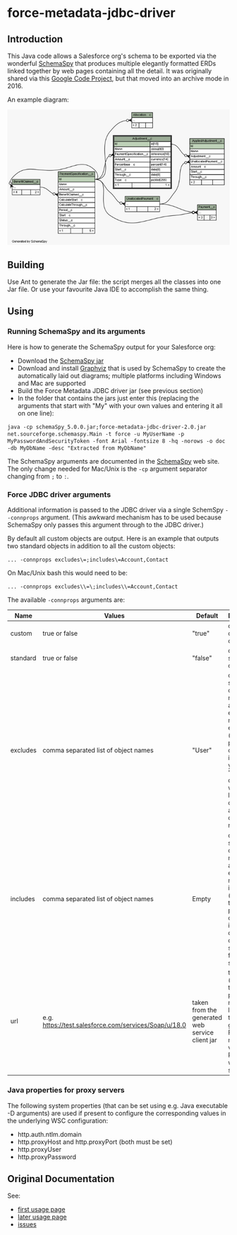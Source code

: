 # force-metadata-jdbc-driver

## Introduction

This Java code allows a Salesforce org's schema to be exported via the wonderful [SchemaSpy](http://schemaspy.sourceforge.net/) that produces multiple elegantly formatted ERDs linked together by web pages containing all the detail. It was originally shared via this [Google Code Project](https://code.google.com/archive/p/force-metadata-jdbc-driver/), but that moved into an archive mode in 2016.

An example diagram:

![Sample ERD](sample-erd.png)

## Building

Use Ant to generate the Jar file: the script merges all the classes into one Jar file. Or use your favourite Java IDE to accomplish the same thing.

## Using

### Running SchemaSpy and its arguments

Here is how to generate the SchemaSpy output for your Salesforce org:

* Download the [SchemaSpy jar](http://schemaspy.sourceforge.net/)
* Download and install [Graphviz](http://www.graphviz.org/) that is used by SchemaSpy to create the automatically laid out diagrams; multiple platforms including Windows and Mac are supported
* Build the Force Metadata JDBC driver jar (see previous section)
* In the folder that contains the jars just enter this (replacing the arguments that start with "My" with your own values and entering it all on one line):
```
java -cp schemaSpy_5.0.0.jar;force-metadata-jdbc-driver-2.0.jar net.sourceforge.schemaspy.Main -t force -u MyUserName -p MyPasswordAndSecurityToken -font Arial -fontsize 8 -hq -norows -o doc -db MyDbName -desc "Extracted from MyDbName"
```
The SchemaSpy arguments are documented in the [SchemaSpy](http://schemaspy.sourceforge.net/) web site. The only change needed for Mac/Unix is the `-cp` argument separator changing from `;` to `:`.

### Force JDBC driver arguments

Additional information is passed to the JDBC driver via a single SchemSpy `--connprops` argument. (This awkward mechanism has to be used because SchemaSpy only passes this argument through to the JDBC driver.)

By default all custom objects are output. Here is an example that outputs two standard objects in addition to all the custom objects:
```
... -connprops excludes\=;includes\=Account,Contact
```
On Mac/Unix bash this would need to be:
```
... -connprops excludes\\=\;includes\\=Account,Contact
```
The available `-connprops` arguments are:

Name | Values | Default | Description
---- | ------ | --------| ----------- | 
custom | true or false | "true" | consider custom objects
standard | true or false | "false" | consider standard objects
excludes | comma separated list of object names | "User" | custom or standard object names that are an exact match are excluded (takes priority over includes); if you include "User" the diagram will look like a plate of spaghetti as every object is related to it
includes | comma separated list of object names | Empty | custom or standard object names that are an exact match are included (excludes takes priority over this) irrespective of the custom and standard flag settings\
url | e.g. https://test.salesforce.com/services/Soap/u/18.0 | taken from the generated web service client jar | the URL (but note that the property name is in lower case) to use to get the Force.com metadata via the Partner web service API 

### Java properties for proxy servers

The following system properties (that can be set using e.g. Java executable -D arguments) are used if present to configure the corresponding values in the underlying WSC configuration:

* http.auth.ntlm.domain
* http.proxyHost and http.proxyPort (both must be set)
* http.proxyUser
* http.proxyPassword

## Original Documentation

See:

* [first usage page](https://code.google.com/archive/p/force-metadata-jdbc-driver/wikis/Useage.wiki)
* [later usage page](https://code.google.com/archive/p/force-metadata-jdbc-driver/wikis/UsageForV2.wiki)
* [issues](https://code.google.com/archive/p/force-metadata-jdbc-driver/issues)
